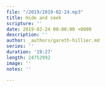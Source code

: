 ```yaml
---
file: "/2019/2019-02-24.mp3"
title: Hide and seek
scripture: ''
date: 2019-02-24 00:00:00 +0000
description: ''
author: _authors/gareth-hillier.md
series: ''
duration: '19:27'
length: 24752992
image: ''
notes: ''

---
```

